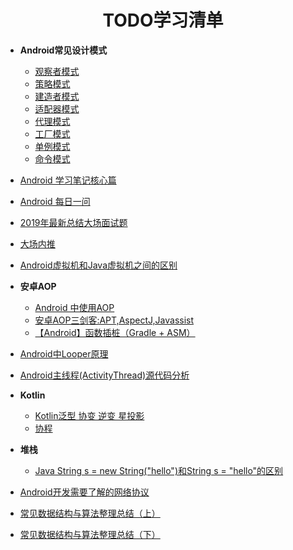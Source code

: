 <h1 align="center">TODO学习清单</h1>

* **Android常见设计模式**
  * [观察者模式](https://blog.csdn.net/chengyuqiang/article/details/79222294)
  * [策略模式](https://github.com/pengMaster/strategyMode)
  * [建造者模式](https://www.jianshu.com/p/154948d5adc6)
  * [适配器模式](https://blog.csdn.net/u012583459/article/details/47079529)
  * [代理模式](https://blog.csdn.net/u012583459/article/details/47079529)
  * [工厂模式](https://blog.csdn.net/u012583459/article/details/47079549)
  * [单例模式](https://blog.csdn.net/u012583459/article/details/47079549)
  * [命令模式](https://blog.csdn.net/u012583459/article/details/47079549)  
* [Android 学习笔记核心篇](https://juejin.im/post/5c46db4ae51d4503834d8227)
* [Android 每日一问](https://www.wanandroid.com/article/list/0?cid=440)
* [2019年最新总结大场面试题](https://github.com/0voice/interview_internal_reference)
* [大场内推](https://github.com/0voice/enterprise_job_recommend)
* [Android虚拟机和Java虚拟机之间的区别](https://blog.csdn.net/androidstarjack/article/details/77835623)

* **安卓AOP**
  * [Android 中使用AOP](https://www.jianshu.com/p/83c46664b507)
  * [安卓AOP三剑客:APT,AspectJ,Javassist](https://www.jianshu.com/p/dca3e2c8608a?from=timeline)
  * [【Android】函数插桩（Gradle + ASM）](https://www.jianshu.com/p/16ed4d233fd1)
  
* [Android中Looper原理](https://blog.csdn.net/u014803950/article/details/80832581)
* [Android主线程(ActivityThread)源代码分析](https://blog.csdn.net/xu_song/article/details/81983724)

* **Kotlin**
  * [Kotlin泛型 协变 逆变 星投影](https://www.jianshu.com/p/ecacb7af79eb?from=timeline&isappinstalled=0)
  * [协程](https://www.jianshu.com/p/04f28bbc66dc)
  
* **堆栈**
  * [Java String s = new String("hello")和String s = "hello"的区别](https://blog.csdn.net/kk123k/article/details/80752476)
  
* [Android开发需要了解的网络协议](https://www.jianshu.com/p/6402d04eb838)

* [常见数据结构与算法整理总结（上）](https://www.jianshu.com/p/230e6fde9c75)
* [常见数据结构与算法整理总结（下）](https://www.jianshu.com/p/42f81846c0fb)
  
